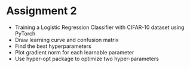 # Assignment 2

* Training a Logistic Regression Classifier with CIFAR-10 dataset using PyTorch
* Draw learning curve and confusion matrix
* Find the best hyperparameters
* Plot gradient norm for each learnable parameter
* Use hyper-opt package to optimize two hyper-parameters
